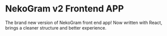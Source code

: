 # NekoGram v2 Frontend APP
The brand new version of NekoGram front end app!
Now written with React, brings a cleaner structure and better experience.
